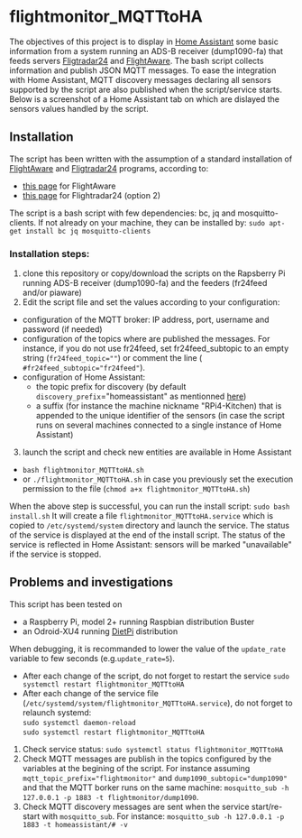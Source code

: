 # flightmonitor_MQTTtoHA

The objectives of this project is to display in [Home Assistant](https://www.home-assistant.io) some basic information from a system running an ADS-B receiver (dump1090-fa) that feeds servers [Fligtradar24](https://www.flightradar24.com) and [FlightAware](https://www.flightaware.com).
The bash script collects information and publish JSON MQTT messages. To ease the integration with Home Assistant, MQTT discovery messages declaring all sensors supported by the script are also published when the script/service starts.
Below is a screenshot of a Home Assistant tab on which are dislayed the sensors values handled by the script.

## Installation
The script has been written with the assumption of a standard installation of [FlightAware](https://www.flightaware.com) and [Fligtradar24](https://www.flightradar24.com) programs, according to:
* [this page](https://flightaware.com/adsb/piaware/install) for FlightAware
* [this page]() for Flightradar24 (option 2)

The script is a bash script with few dependencies: bc, jq and mosquitto-clients. If not already on your machine, they can be installed by:
`sudo apt-get install bc jq mosquitto-clients`
### Installation steps:
1. clone this repository or copy/download the scripts on the Rapsberry Pi running ADS-B receiver (dump1090-fa) and the feeders (fr24feed and/or piaware)
2. Edit the script file and set the values according to your configuration:
  * configuration of the MQTT broker: IP address, port, username and password (if needed)
  * configuration of the topics where are published the messages. For instance, if you do not use fr24feed, set fr24feed_subtopic to an empty string (`fr24feed_topic=""`) or comment the line (` #fr24feed_subtopic="fr24feed"`).
  * configuration of Home Assistant: 
    * the topic prefix for discovery (by default `discovery_prefix`="homeassistant" as mentionned [here](https://www.home-assistant.io/docs/mqtt/discovery/))
    * a suffix (for instance the machine nickname "RPi4-Kitchen) that is appended to the unique identifier of the sensors (in case the script runs on several machines connected to a single instance of Home Assistant)
3. launch the script and check new entities are available in Home Assistant
  * `bash flightmonitor_MQTTtoHA.sh`
  * or `./flightmonitor_MQTTtoHA.sh` in case you previously set the execution permission to the file (`chmod a+x flightmonitor_MQTTtoHA.sh`)
 
 When the above step is successful, you can run the install script:
 `sudo bash install.sh`
 It will create a file `flightmonitor_MQTTtoHA.service` which is copied to `/etc/systemd/system` directory and launch the service. The status of the service is displayed at the end of the install script. The status of the service is reflected in Home Assistant: sensors will be marked "unavailable" if the service is stopped.
 
 ## Problems and investigations
 This script has been tested on
 * a Raspberry Pi, model 2+ running Raspbian distribution Buster
 * an Odroid-XU4 running [DietPi](https://www.dietpi.com) distribution
 
 When debugging, it is recommanded to lower the value of the `update_rate` variable to few seconds (e.g.`update_rate=5`).
 * After each change of the script, do not forget to restart the service `sudo systemctl restart flightmonitor_MQTTtoHA`
 * After each change of the service file (`/etc/systemd/system/flightmonitor_MQTTtoHA.service`), do not forget to relaunch systemd:  
 `sudo systemctl daemon-reload`  
 `sudo systemctl restart flightmonitor_MQTTtoHA`
 1. Check service status: `sudo systemctl status flightmonitor_MQTTtoHA`
 2. Check MQTT messages are publish in the topics configured by the variables at the begining of the script. For instance assuming `mqtt_topic_prefix="flightmonitor"` and `dump1090_subtopic="dump1090"` and that the MQTT borker runs on the same machine:
 `mosquitto_sub -h 127.0.0.1 -p 1883 -t flightmonitor/dump1090`. 
 3. Check MQTT discovery messages are sent when the service start/re-start with `mosquitto_sub`. For instance:
 `mosquitto_sub -h 127.0.0.1 -p 1883 -t homeassistant/# -v`
 
 
